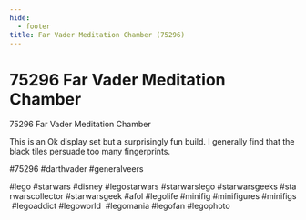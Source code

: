 ```yaml
---
hide:
  - footer
title: Far Vader Meditation Chamber (75296)
---
```


# 75296 Far Vader Meditation Chamber

75296 Far Vader Meditation Chamber

This is an Ok display set but a surprisingly fun build. I generally find that the black tiles persuade too many fingerprints.

#75296 #darthvader #generalveers

#lego #starwars #disney #legostarwars #starwarslego #starwarsgeeks #starwarscollector #starwarsgeek #afol #legolife #minifig #minifigures #minifigs #legoaddict #legoworld  #legomania #legofan #legophoto 

